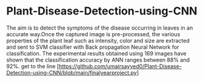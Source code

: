 # Plant-Disease-Detection-using-CNN
The aim is to detect the symptoms of the disease occurring in leaves in an accurate way.Once the captured image is pre-processed, the various properties of the plant leaf such as intensity, color and size are extracted and sent to SVM classifier with Back propagation Neural Network for classification. The experimental results obtained using 169 images have shown that the classification accuracy by ANN ranges between 88% and 92%.
get to the line [https://github.com/umairsayyed0/Plant-Disease-Detection-using-CNN/blob/main/finalyearproject.py]
